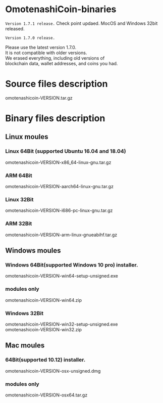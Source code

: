 # OmotenashiCoin-binaries
``` Version 1.7.1 release. ```
Check point updaed.
MocOS and Windows 32bit released.

``` Version 1.7.0 release. ```

Please use the latest version 1.7.0.  
It is not compatible with older versions.  
We erased everything, including old versions of   
blockchain data, wallet addresses, and coins you had.


# Source files description
omotenashicoin-VERSION.tar.gz

# Binary files description

## Linux moules
### Linux 64Bit (supported Ubuntu 16.04 and 18.04)
omotenashicoin-VERSION-x86_64-linux-gnu.tar.gz
### ARM 64Bit
omotenashicoin-VERSION-aarch64-linux-gnu.tar.gz
### Linux 32Bit
omotenashicoin-VERSION-i686-pc-linux-gnu.tar.gz  
### ARM 32Bit
omotenashicoin-VERSION-arm-linux-gnueabihf.tar.gz  

## Windows moules
### Windows 64Bit(supported Windows 10 pro) installer.
omotenashicoin-VERSION-win64-setup-unsigned.exe
### modules only
omotenashicoin-VERSION-win64.zip
### Windows 32Bit
omotenashicoin-VERSION-win32-setup-unsigned.exe  
omotenashicoin-VERSION-win32.zip  

## Mac moules
### 64Bit(supported 10.12) installer.
omotenashicoin-VERSION-osx-unsigned.dmg
### modules only
omotenashicoin-VERSION-osx64.tar.gz
